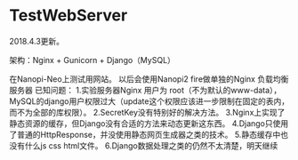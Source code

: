 # TestWebServer
2018.4.3更新。


架构：Nginx + Gunicorn + Django（MySQL）

在Nanopi-Neo上测试用网站。
以后会使用Nanopi2 fire做单独的Nginx 负载均衡服务器
已知问题：
1.实验服务器Nginx 用户为 root（不为默认的www-data），MySQL的django用户权限过大（update这个权限应该进一步限制在固定的表内，而不为全部的库权限）。
2.SecretKey没有特别好的解决方法。
3.Nginx上实现了静态资源的缓存，但Django没有合适的方法来动态更新这东西。
4.Django只使用了普通的HttpResponse，并没使用静态网页生成器之类的技术。
5.静态缓存中也没有什么js css html文件。
6.Django数据处理之类的仍然不太清楚，明天继续
